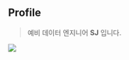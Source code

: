 ## Profile
> 예비 데이터 엔지니어 **SJ** 입니다.
 
<a href="https://www.instagram.com/seong2jae" target="_blank"><img src="https://img.shields.io/badge/instagram-E4405F?style=social&logo=instagram&logoColor=white"/></a>

